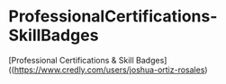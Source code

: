 # ProfessionalCertifications-SkillBadges
[Professional Certifications & Skill Badges]((https://www.credly.com/users/joshua-ortiz-rosales)
